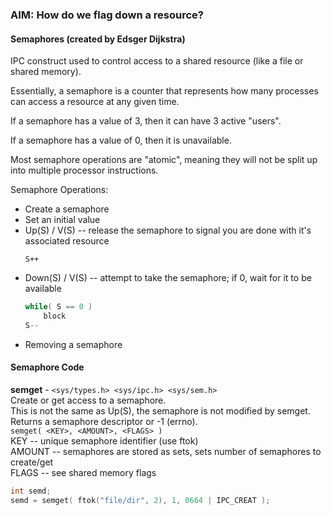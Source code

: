 ### AIM: How do we flag down a resource?

#### Semaphores (created by Edsger Dijkstra)

IPC construct used to control access to a shared resource (like a file or shared memory).

Essentially, a semaphore is a counter that represents how many processes can access a resource at any given time.  

If a semaphore has a value of 3, then it can have 3 active "users".

If a semaphore has a value of 0, then it is unavailable. 

Most semaphore operations are "atomic", meaning they will not be split up into multiple processor instructions.

Semaphore Operations:
+ Create a semaphore
+ Set an initial value
+ Up(S) / V(S) -- release the semaphore to signal you are done with it's associated resource 
	```
	S++
	```
+ Down(S) / V(S) -- attempt to take the semaphore; if 0, wait for it to be available 
	```c
	while( S == 0 )
		block
	S--
	```
+ Removing a semaphore

#### Semaphore Code

**semget** - `<sys/types.h> <sys/ipc.h> <sys/sem.h>`  
Create or get access to a semaphore.  
This is not the same as Up(S), the semaphore is not modified by semget.  
Returns a semaphore descriptor or -1 (errno).  
`semget( <KEY>, <AMOUNT>, <FLAGS> )`  
KEY -- unique semaphore identifier (use ftok)  
AMOUNT -- semaphores are stored as sets, sets number of semaphores to create/get  
FLAGS -- see shared memory flags  

```c
int semd;
semd = semget( ftok("file/dir", 2), 1, 0664 | IPC_CREAT );
```
